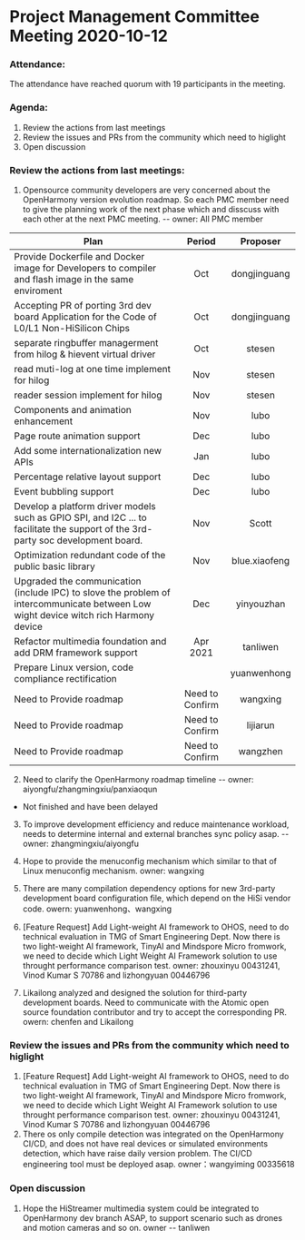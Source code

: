 # Project Management Committee Meeting 2020-10-12

### Attendance:
The attendance have reached quorum with 19 participants in the meeting.

### Agenda:

 1. Review the actions from last meetings
 2. Review the issues and PRs from the community which need to higlight
 3. Open discussion


### Review the actions from last meetings:
 1. Opensource community developers are very concerned about the OpenHarmony version evolution roadmap. So each PMC member need to give the planning work of the next phase which and disscuss with each other at the next PMC meeting.  -- owner: All PMC member
 
| Plan | Period | Proposer |
|--------------|:--------------:|:--------------:|
| Provide Dockerfile and Docker image for Developers to compiler and flash image in the same enviroment  | Oct | dongjinguang |
| Accepting PR of porting 3rd dev board Application for the Code of L0/L1 Non-HiSilicon Chips | Oct | dongjinguang |
| separate ringbuffer managerment from hilog & hievent virtual driver   |           Oct | stesen |
| read muti-log at one time implement for hilog                         |           Nov | stesen |
| reader session implement for hilog                                    |           Nov | stesen |
| Components and animation enhancement   | Nov    | lubo     |
| Page route animation support           | Dec    | lubo     |
| Add some internationalization new APIs | Jan    | lubo     |
| Percentage relative layout support     | Dec    | lubo     |
| Event bubbling support                 | Dec    | lubo     |
| Develop a platform driver models such as GPIO SPI, and I2C ... to facilitate the support of the 3rd-party soc development board. | Nov    | Scott |
| Optimization redundant code of the public basic library | Nov    | blue.xiaofeng |
| Upgraded the communication (include IPC) to slove the problem of intercommunicate between Low wight device witch rich Harmony device | Dec    | yinyouzhan |
| Refactor multimedia foundation and add DRM framework support  | Apr 2021    | tanliwen |
| Prepare Linux version, code compliance rectification | | yuanwenhong |
| Need to Provide roadmap | Need to Confirm | wangxing |
| Need to Provide roadmap | Need to Confirm | lijiarun |
| Need to Provide roadmap | Need to Confirm | wangzhen |

2. Need to clarify the OpenHarmony roadmap timeline -- owner: aiyongfu/zhangmingxiu/panxiaoqun
  - Not finished and have been delayed

3. To improve development efficiency and reduce maintenance workload, needs to determine internal and external branches sync policy asap. -- owner: zhangmingxiu/aiyongfu

4. Hope to provide the menuconfig mechanism which similar to that of Linux menuconfig mechanism. owner: wangxing
5. There are many compilation dependency options for new 3rd-party development board configuration file, which depend on the HiSi vendor code.  owern: yuanwenhong、wangxing
6. [Feature Request] Add Light-weight AI framework to OHOS, need to do technical evaluation in TMG of Smart Engineering Dept. Now there is two light-weight AI framework, TinyAI and Mindspore Micro fromwork, we need to decide which Light Weight AI Framework solution to use throught performance comparison test.  owner:  zhouxinyu 00431241, Vinod Kumar S 70786 and lizhongyuan 00446796
7. Likailong analyzed and designed the solution for third-party development boards. Need to communicate with the Atomic open source foundation contributor and try to accept the corresponding PR. owern: chenfen and Likailong

### Review the issues and PRs from the community which need to higlight

 1.  [Feature Request] Add Light-weight AI framework to OHOS, need to do technical evaluation in TMG of Smart Engineering Dept. Now there is two light-weight AI framework, TinyAI and Mindspore Micro fromwork, we need to decide which Light Weight AI Framework solution to use throught performance comparison test. owner:  zhouxinyu 00431241, Vinod Kumar S 70786 and lizhongyuan 00446796
 2.  There os only compile detection was integrated on the OpenHarmony CI/CD, and does not have real devices or simulated environments detection, which have raise daily version problem. The CI/CD engineering tool must be deployed asap.    owner：wangyiming 00335618


### Open discussion
 1.  Hope the HiStreamer multimedia system could be integrated to OpenHarmony dev branch ASAP, to support scenario such as drones and motion cameras and so on.  owner -- tanliwen

